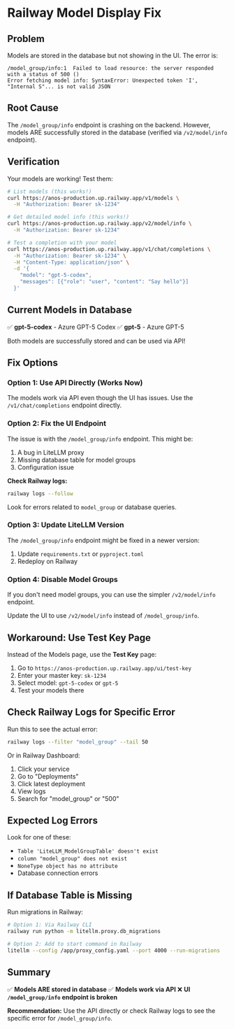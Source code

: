# Railway Model Display Fix

## Problem

Models are stored in the database but not showing in the UI. The error is:

```
/model_group/info:1  Failed to load resource: the server responded with a status of 500 ()
Error fetching model info: SyntaxError: Unexpected token 'I', "Internal S"... is not valid JSON
```

## Root Cause

The `/model_group/info` endpoint is crashing on the backend. However, models ARE successfully stored in the database (verified via `/v2/model/info` endpoint).

## Verification

Your models are working! Test them:

```bash
# List models (this works!)
curl https://anos-production.up.railway.app/v1/models \
  -H "Authorization: Bearer sk-1234"

# Get detailed model info (this works!)
curl https://anos-production.up.railway.app/v2/model/info \
  -H "Authorization: Bearer sk-1234"

# Test a completion with your model
curl https://anos-production.up.railway.app/v1/chat/completions \
  -H "Authorization: Bearer sk-1234" \
  -H "Content-Type: application/json" \
  -d '{
    "model": "gpt-5-codex",
    "messages": [{"role": "user", "content": "Say hello"}]
  }'
```

## Current Models in Database

✅ **gpt-5-codex** - Azure GPT-5 Codex
✅ **gpt-5** - Azure GPT-5

Both models are successfully stored and can be used via API!

## Fix Options

### Option 1: Use API Directly (Works Now)

The models work via API even though the UI has issues. Use the `/v1/chat/completions` endpoint directly.

### Option 2: Fix the UI Endpoint

The issue is with the `/model_group/info` endpoint. This might be:
1. A bug in LiteLLM proxy
2. Missing database table for model groups
3. Configuration issue

**Check Railway logs:**
```bash
railway logs --follow
```

Look for errors related to `model_group` or database queries.

### Option 3: Update LiteLLM Version

The `/model_group/info` endpoint might be fixed in a newer version:

1. Update `requirements.txt` or `pyproject.toml`
2. Redeploy on Railway

### Option 4: Disable Model Groups

If you don't need model groups, you can use the simpler `/v2/model/info` endpoint.

Update the UI to use `/v2/model/info` instead of `/model_group/info`.

## Workaround: Use Test Key Page

Instead of the Models page, use the **Test Key** page:

1. Go to `https://anos-production.up.railway.app/ui/test-key`
2. Enter your master key: `sk-1234`
3. Select model: `gpt-5-codex` or `gpt-5`
4. Test your models there

## Check Railway Logs for Specific Error

Run this to see the actual error:

```bash
railway logs --filter "model_group" --tail 50
```

Or in Railway Dashboard:
1. Click your service
2. Go to "Deployments"
3. Click latest deployment
4. View logs
5. Search for "model_group" or "500"

## Expected Log Errors

Look for one of these:
- `Table 'LiteLLM_ModelGroupTable' doesn't exist`
- `column "model_group" does not exist`
- `NoneType object has no attribute`
- Database connection errors

## If Database Table is Missing

Run migrations in Railway:

```bash
# Option 1: Via Railway CLI
railway run python -m litellm.proxy.db_migrations

# Option 2: Add to start command in Railway
litellm --config /app/proxy_config.yaml --port 4000 --run-migrations
```

## Summary

✅ **Models ARE stored in database**
✅ **Models work via API**
❌ **UI `/model_group/info` endpoint is broken**

**Recommendation:** Use the API directly or check Railway logs to see the specific error for `/model_group/info`.
